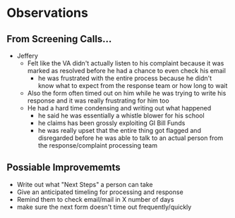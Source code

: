 <h1> Observations </h1> 

## From Screening Calls...
+ Jeffery 
  + Felt like the VA didn't actually listen to his complaint because it was marked as resolved before he had a chance to even check his email 
     + he was frustrated with the entire process because he didn't know what to expect from the response team or how long to wait 
  + Also the form often timed out on him while he was trying to write his response and it was really frustrating for him too
  + He had a hard time condensing and writing out what happened
     + he said he was essentially a whistle blower for his school 
     + he claims has been grossly exploiting GI Bill Funds 
     + he was really upset that the entire thing got flagged and disregarded before he was able to talk to an actual person from the response/complaint processing team


## Possiable Improvememts 
+ Write out what "Next Steps" a person can take 
+ Give an anticipated timeling for processing and response 
+ Remind them to check email/mail in X number of days 
+ make sure the next form doesn't time out frequently/quickly 
